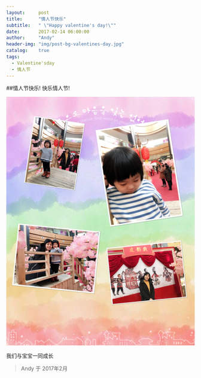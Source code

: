 ```yaml
---
layout:     post
title:      "情人节快乐"
subtitle:   " \"Happy valentine's day!\""
date:       2017-02-14 06:00:00
author:     "Andy"
header-img: "img/post-bg-valentines-day.jpg"
catalog:    true
tags: 
  - Valentine'sday   
  - 情人节
---
```


##情人节快乐! 快乐情人节!

![](/img/in-post/post-valentins-day.PNG)

我们与宝宝一同成长
>Andy 于 2017年2月
<embed autostart="true" hidden="true" loop="true" src="http://data7.5sing.kgimg.com/T1jtZyBXbT1R47IVrK.mp3">

